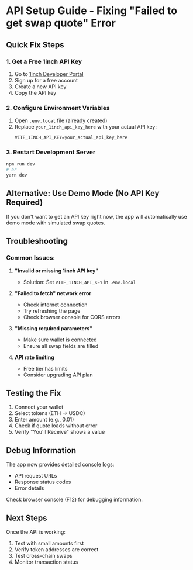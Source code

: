 # API Setup Guide - Fixing "Failed to get swap quote" Error

## Quick Fix Steps

### 1. Get a Free 1inch API Key
1. Go to [1inch Developer Portal](https://portal.1inch.dev/)
2. Sign up for a free account
3. Create a new API key
4. Copy the API key

### 2. Configure Environment Variables
1. Open `.env.local` file (already created)
2. Replace `your_1inch_api_key_here` with your actual API key:
   ```
   VITE_1INCH_API_KEY=your_actual_api_key_here
   ```

### 3. Restart Development Server
```bash
npm run dev
# or
yarn dev
```

## Alternative: Use Demo Mode (No API Key Required)

If you don't want to get an API key right now, the app will automatically use demo mode with simulated swap quotes.

## Troubleshooting

### Common Issues:

1. **"Invalid or missing 1inch API key"**
   - Solution: Set `VITE_1INCH_API_KEY` in `.env.local`

2. **"Failed to fetch" network error**
   - Check internet connection
   - Try refreshing the page
   - Check browser console for CORS errors

3. **"Missing required parameters"**
   - Make sure wallet is connected
   - Ensure all swap fields are filled

4. **API rate limiting**
   - Free tier has limits
   - Consider upgrading API plan

## Testing the Fix

1. Connect your wallet
2. Select tokens (ETH → USDC)
3. Enter amount (e.g., 0.01)
4. Check if quote loads without error
5. Verify "You'll Receive" shows a value

## Debug Information

The app now provides detailed console logs:
- API request URLs
- Response status codes
- Error details

Check browser console (F12) for debugging information.

## Next Steps

Once the API is working:
1. Test with small amounts first
2. Verify token addresses are correct
3. Test cross-chain swaps
4. Monitor transaction status 